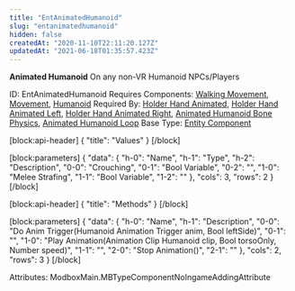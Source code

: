 ```yaml
---
title: "EntAnimatedHumanoid"
slug: "entanimatedhumanoid"
hidden: false
createdAt: "2020-11-10T22:11:20.127Z"
updatedAt: "2021-06-18T01:35:57.423Z"
---
```

**Animated Humanoid**
On any non-VR Humanoid NPCs/Players

ID: EntAnimatedHumanoid
Requires Components: [Walking Movement](doc:entwalkingmovement), [Movement](doc:entmovement), [Humanoid](doc:enthumanoid)
Required By: [Holder Hand Animated](doc:entholderhandanimated), [Holder Hand Animated Left](doc:entholderhandanimatedleft), [Holder Hand Animated Right](doc:entholderhandanimatedright), [Animated Humanoid Bone Physics](doc:entanimatedhumanoidbonephysics), [Animated Humanoid Loop](doc:entanimatedhumanoidloop)
Base Type: [Entity Component](doc:componententity)

[block:api-header]
{
  "title": "Values"
}
[/block]

[block:parameters]
{
  "data": {
    "h-0": "Name",
    "h-1": "Type",
    "h-2": "Description",
    "0-0": "Crouching",
    "0-1": "Bool Variable",
    "0-2": "",
    "1-0": "Melee Strafing",
    "1-1": "Bool Variable",
    "1-2": ""
  },
  "cols": 3,
  "rows": 2
}
[/block]

[block:api-header]
{
  "title": "Methods"
}
[/block]

[block:parameters]
{
  "data": {
    "h-0": "Name",
    "h-1": "Description",
    "0-0": "Do Anim Trigger(Humanoid Animation Trigger anim, Bool leftSide)",
    "0-1": "",
    "1-0": "Play Animation(Animation Clip Humanoid clip, Bool torsoOnly, Number speed)",
    "1-1": "",
    "2-0": "Stop Animation()",
    "2-1": ""
  },
  "cols": 2,
  "rows": 3
}
[/block]


Attributes:
ModboxMain.MBTypeComponentNoIngameAddingAttribute